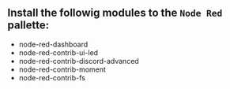 ## Install the followig modules to the `Node Red` pallette:

* node-red-dashboard
* node-red-contrib-ui-led
* node-red-contrib-discord-advanced
* node-red-contrib-moment
* node-red-contrib-fs
